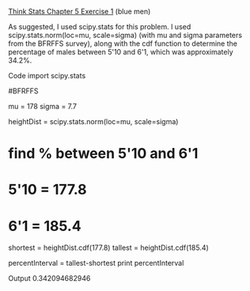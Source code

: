[Think Stats Chapter 5 Exercise 1](http://greenteapress.com/thinkstats2/html/thinkstats2006.html#toc50) (blue men)

As suggested, I used scipy.stats for this problem.  I used scipy.stats.norm(loc=mu, scale=sigma) (with mu and sigma parameters from the BFRFFS survey), along with the cdf function to determine the percentage of males between 5'10 and 6'1, which was approximately 34.2%.

Code
import scipy.stats

#BFRFFS

mu = 178
sigma = 7.7

heightDist = scipy.stats.norm(loc=mu, scale=sigma)

# find % between 5'10 and 6'1
# 5'10 = 177.8
# 6'1 = 185.4

shortest = heightDist.cdf(177.8)
tallest = heightDist.cdf(185.4)

percentInterval = tallest-shortest
print percentInterval

Output
0.342094682946
